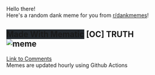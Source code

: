 Hello there! <br>Here's a random dank meme for you from [r/dankmemes](https://reddit.com/r/dankmemes)!<br>
## <span style="background-color: #24292e">Made With Mematic</span> [OC] TRUTH<br>![meme](https://i.redd.it/8siufiugf2e51.jpg)<br>
[Link to Comments](https://reddit.com/r/dankmemes/comments/i0v0my/oc_truth/)<br>
Memes are updated hourly using Github Actions